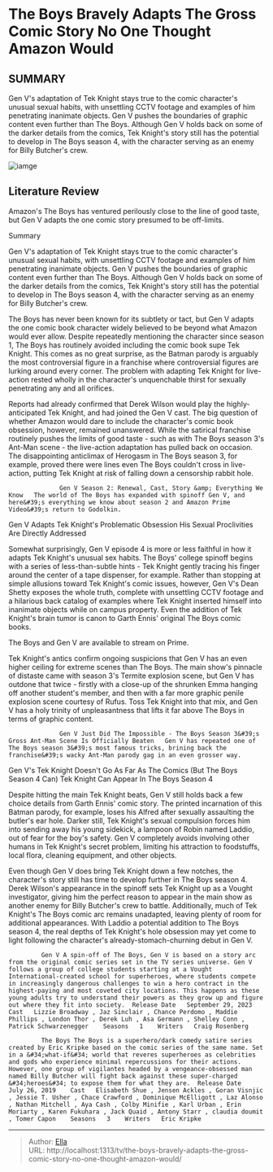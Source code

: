 # The Boys Bravely Adapts The Gross Comic Story No One Thought Amazon Would


## SUMMARY 



  Gen V&#39;s adaptation of Tek Knight stays true to the comic character&#39;s unusual sexual habits, with unsettling CCTV footage and examples of him penetrating inanimate objects.   Gen V pushes the boundaries of graphic content even further than The Boys.   Although Gen V holds back on some of the darker details from the comics, Tek Knight&#39;s story still has the potential to develop in The Boys season 4, with the character serving as an enemy for Billy Butcher&#39;s crew.  

![iamge](https://static1.srcdn.com/wordpress/wp-content/uploads/2023/10/erin-moriarty-as-starlight-and-colby-minifie-as-ashley-in-the-boys.jpg)

## Literature Review
Amazon&#39;s The Boys has ventured perilously close to the line of good taste, but Gen V adapts the one comic story presumed to be off-limits.





Summary

  Gen V&#39;s adaptation of Tek Knight stays true to the comic character&#39;s unusual sexual habits, with unsettling CCTV footage and examples of him penetrating inanimate objects.   Gen V pushes the boundaries of graphic content even further than The Boys.   Although Gen V holds back on some of the darker details from the comics, Tek Knight&#39;s story still has the potential to develop in The Boys season 4, with the character serving as an enemy for Billy Butcher&#39;s crew.  







The Boys has never been known for its subtlety or tact, but Gen V adapts the one comic book character widely believed to be beyond what Amazon would ever allow. Despite repeatedly mentioning the character since season 1, The Boys has routinely avoided including the comic book supe Tek Knight. This comes as no great surprise, as the Batman parody is arguably the most controversial figure in a franchise where controversial figures are lurking around every corner. The problem with adapting Tek Knight for live-action rested wholly in the character&#39;s unquenchable thirst for sexually penetrating any and all orifices.

Reports had already confirmed that Derek Wilson would play the highly-anticipated Tek Knight, and had joined the Gen V cast. The big question of whether Amazon would dare to include the character&#39;s comic book obsession, however, remained unanswered. While the satirical franchise routinely pushes the limits of good taste - such as with The Boys season 3&#39;s Ant-Man scene - the live-action adaptation has pulled back on occasion. The disappointing anticlimax of Herogasm in The Boys season 3, for example, proved there were lines even The Boys couldn&#39;t cross in live-action, putting Tek Knight at risk of falling down a censorship rabbit hole.




                  Gen V Season 2: Renewal, Cast, Story &amp; Everything We Know   The world of The Boys has expanded with spinoff Gen V, and here&#39;s everything we know about season 2 and Amazon Prime Video&#39;s return to Godolkin.    


 Gen V Adapts Tek Knight&#39;s Problematic Obsession 
His Sexual Proclivities Are Directly Addressed
          

Somewhat surprisingly, Gen V episode 4 is more or less faithful in how it adapts Tek Knight&#39;s unusual sex habits. The Boys&#39; college spinoff begins with a series of less-than-subtle hints - Tek Knight gently tracing his finger around the center of a tape dispenser, for example. Rather than stopping at simple allusions toward Tek Knight&#39;s comic issues, however, Gen V&#39;s Dean Shetty exposes the whole truth, complete with unsettling CCTV footage and a hilarious back catalog of examples where Tek Knight inserted himself into inanimate objects while on campus property. Even the addition of Tek Knight&#39;s brain tumor is canon to Garth Ennis&#39; original The Boys comic books.






The Boys and Gen V are available to stream on Prime.




Tek Knight&#39;s antics confirm ongoing suspicions that Gen V has an even higher ceiling for extreme scenes than The Boys. The main show&#39;s pinnacle of distaste came with season 3&#39;s Termite explosion scene, but Gen V has outdone that twice - firstly with a close-up of the shrunken Emma hanging off another student&#39;s member, and then with a far more graphic penile explosion scene courtesy of Rufus. Toss Tek Knight into that mix, and Gen V has a holy trinity of unpleasantness that lifts it far above The Boys in terms of graphic content.

                  Gen V Just Did The Impossible - The Boys Season 3&#39;s Gross Ant-Man Scene Is Officially Beaten   Gen V has repeated one of The Boys season 3&#39;s most famous tricks, brining back the franchise&#39;s wacky Ant-Man parody gag in an even grosser way.    






 Gen V&#39;s Tek Knight Doesn&#39;t Go As Far As The Comics (But The Boys Season 4 Can) 
Tek Knight Can Appear In The Boys Season 4
         

Despite hitting the main Tek Knight beats, Gen V still holds back a few choice details from Garth Ennis&#39; comic story. The printed incarnation of this Batman parody, for example, loses his Alfred after sexually assaulting the butler&#39;s ear hole. Darker still, Tek Knight&#39;s sexual compulsion forces him into sending away his young sidekick, a lampoon of Robin named Laddio, out of fear for the boy&#39;s safety. Gen V completely avoids involving other humans in Tek Knight&#39;s secret problem, limiting his attraction to foodstuffs, local flora, cleaning equipment, and other objects.

Even though Gen V does bring Tek Knight down a few notches, the character&#39;s story still has time to develop further in The Boys season 4. Derek Wilson&#39;s appearance in the spinoff sets Tek Knight up as a Vought investigator, giving him the perfect reason to appear in the main show as another enemy for Billy Butcher&#39;s crew to battle. Additionally, much of Tek Knight&#39;s The Boys comic arc remains unadapted, leaving plenty of room for additional appearances. With Laddio a potential addition to The Boys season 4, the real depths of Tek Knight&#39;s hole obsession may yet come to light following the character&#39;s already-stomach-churning debut in Gen V.




             Gen V A spin-off of The Boys, Gen V is based on a story arc from the original comic series set in the TV series universe. Gen V follows a group of college students starting at a Vought International-created school for superheroes, where students compete in increasingly dangerous challenges to win a hero contract in the highest-paying and most coveted city locations. This happens as these young adults try to understand their powers as they grow up and figure out where they fit into society.  Release Date   September 29, 2023    Cast   Lizzie Broadway , Jaz Sinclair , Chance Perdomo , Maddie Phillips , London Thor , Derek Luh , Asa Germann , Shelley Conn , Patrick Schwarzenegger    Seasons   1    Writers   Craig Rosenberg       

             The Boys The Boys is a superhero/dark comedy satire series created by Eric Kripke based on the comic series of the same name. Set in a &#34;what-if&#34; world that reveres superheroes as celebrities and gods who experience minimal repercussions for their actions. However, one group of vigilantes headed by a vengeance-obsessed man named Billy Butcher will fight back against these super-charged &#34;heroes&#34; to expose them for what they are.  Release Date   July 26, 2019    Cast   Elisabeth Shue , Jensen Ackles , Goran Visnjic , Jessie T. Usher , Chace Crawford , Dominique McElligott , Laz Alonso , Nathan Mitchell , Aya Cash , Colby Minifie , Karl Urban , Erin Moriarty , Karen Fukuhara , Jack Quaid , Antony Starr , claudia doumit , Tomer Capon    Seasons   3    Writers   Eric Kripke       


---

> Author: [Ella](https://instagram.hk.cn/)  
> URL: http://localhost:1313/tv/the-boys-bravely-adapts-the-gross-comic-story-no-one-thought-amazon-would/  

